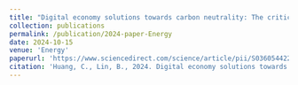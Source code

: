 ```yaml
---
title: "Digital economy solutions towards carbon neutrality: The critical role of energy efficiency and energy structure transformation"
collection: publications
permalink: /publication/2024-paper-Energy
date: 2024-10-15
venue: 'Energy'
paperurl: 'https://www.sciencedirect.com/science/article/pii/S0360544224022989'
citation: 'Huang, C., Lin, B., 2024. Digital economy solutions towards carbon neutrality: The critical role of energy efficiency and energy structure transformation. Energy 306, 132524. https://doi.org/10.1016/j.energy.2024.132524'
---
```


